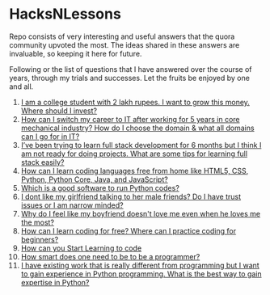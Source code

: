 # HacksNLessons
Repo consists of very interesting and useful answers that the quora community upvoted the most. The ideas shared in these answers are invaluable, so keeping it here for future.

Following or the list of questions that I have answered over the course of years, through my trials and successes. Let the fruits be enjoyed by one and all.

1. [I am a college student with 2 lakh rupees. I want to grow this money. Where should I invest?](/q_1.html)
2. [How can I switch my career to IT after working for 5 years in core mechanical industry? How do I choose the domain & what all domains can I go for in IT?](/q_2.html)
3. [I’ve been trying to learn full stack development for 6 months but I think I am not ready for doing projects. What are some tips for learning full stack easily?](/q_3.html)
4. [How can I learn coding languages free from home like HTML5, CSS, Python, Python Core, Java, and JavaScript?](/q_4.html)
5. [Which is a good software to run Python codes?](/q_5.html)
6. [I dont like my girlfriend talking to her male friends? Do I have trust issues or I am narrow minded?](/q_6.html)
7. [Why do I feel like my boyfriend doesn't love me even when he loves me the most?](/q_7.html)
8. [How can I learn coding for free? Where can I practice coding for beginners?](/q_8.html)
9. [How can you Start Learning to code](/q_9.html)
10. [How smart does one need to be to be a programmer?](/q_10.html)
11. [I have existing work that is really different from programming but I want to gain experience in Python programming. What is the best way to gain expertise in Python?](/q_11.html)
